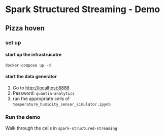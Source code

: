 # Spark Structured Streaming - Demo
## Pizza hoven

### set up

#### start up the infrastrucutre

```
docker-compose up -d
```

#### start the data generator

1. Go to [http://localhost:8888](http://localhost:8888) 
2. Password: `quantia-analytics`
3. run the appropriate cells of `temperature_humidity_sensor_simulator.ipynb`

### Run the demo

Walk through the cells in `spark-structured-streaming`


